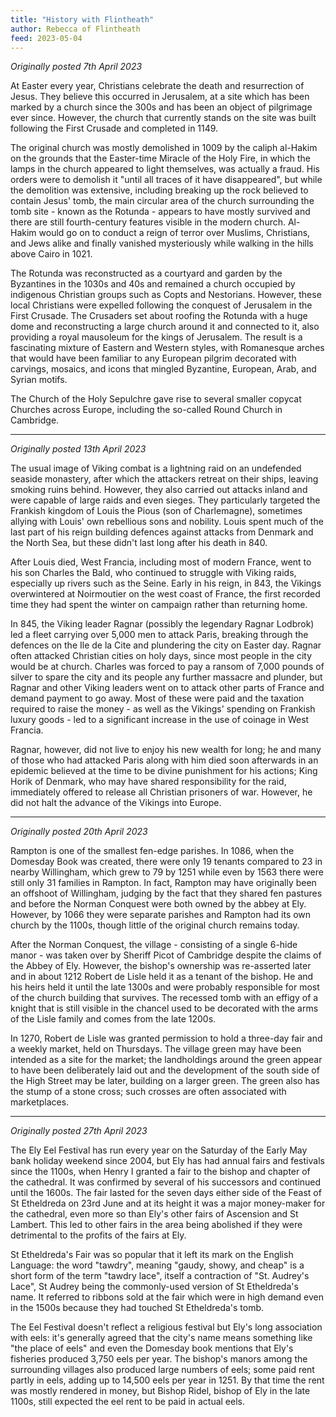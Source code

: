 ```yaml
---
title: "History with Flintheath"
author: Rebecca of Flintheath
feed: 2023-05-04
---
```


_Originally posted 7th April 2023_

At Easter every year, Christians celebrate the death and resurrection of Jesus. They believe this occurred in Jerusalem, at a site which has been marked by a church since the 300s and has been an object of pilgrimage ever since. However, the church that currently stands on the site was built following the First Crusade and completed in 1149.

The original church was mostly demolished in 1009 by the caliph al-Hakim on the grounds that the Easter-time Miracle of the Holy Fire, in which the lamps in the church appeared to light themselves, was actually a fraud. His orders were to demolish it "until all traces of it have disappeared", but while the demolition was extensive, including breaking up the rock believed to contain Jesus' tomb, the main circular area of the church surrounding the tomb site - known as the Rotunda - appears to have mostly survived and there are still fourth-century features visible in the modern church. Al-Hakim would go on to conduct a reign of terror over Muslims, Christians, and Jews alike and finally vanished mysteriously while walking in the hills above Cairo in 1021.

The Rotunda was reconstructed as a courtyard and garden by the Byzantines in the 1030s and 40s and remained a church occupied by indigenous Christian groups such as Copts and Nestorians. However, these local Christians were expelled following the conquest of Jerusalem in the First Crusade. The Crusaders set about roofing the Rotunda with a huge dome and reconstructing a large church around it and connected to it, also providing a royal mausoleum for the kings of Jerusalem. The result is a fascinating mixture of Eastern and Western styles, with Romanesque arches that would have been familiar to any European pilgrim decorated with carvings, mosaics, and icons that mingled Byzantine, European, Arab, and Syrian motifs.

The Church of the Holy Sepulchre gave rise to several smaller copycat Churches across Europe, including the so-called Round Church in Cambridge.

-----------------------------------

_Originally posted 13th April 2023_

The usual image of Viking combat is a lightning raid on an undefended seaside monastery, after which the attackers retreat on their ships, leaving smoking ruins behind. However, they also carried out attacks inland and were capable of large raids and even sieges. They particularly targeted the Frankish kingdom of Louis the Pious (son of Charlemagne), sometimes allying with Louis' own rebellious sons and nobility. Louis spent much of the last part of his reign building defences against attacks from Denmark and the North Sea, but these didn't last long after his death in 840.

After Louis died, West Francia, including most of modern France, went to his son Charles the Bald, who continued to struggle with Viking raids, especially up rivers such as the Seine. Early in his reign, in 843, the Vikings overwintered at Noirmoutier on the west coast of France, the first recorded time they had spent the winter on campaign rather than returning home.

In 845, the Viking leader Ragnar (possibly the legendary Ragnar Lodbrok) led a fleet carrying over 5,000 men to attack Paris, breaking through the defences on the Ile de la Cite and plundering the city on Easter day. Ragnar often attacked Christian cities on holy days, since most people in the city would be at church. Charles was forced to pay a ransom of 7,000 pounds of silver to spare the city and its people any further massacre and plunder, but Ragnar and other Viking leaders went on to attack other parts of France and demand payment to go away. Most of these were paid and the taxation required to raise the money - as well as the Vikings' spending on Frankish luxury goods - led to a significant increase in the use of coinage in West Francia.

Ragnar, however, did not live to enjoy his new wealth for long; he and many of those who had attacked Paris along with him died soon afterwards in an epidemic believed at the time to be divine punishment for his actions; King Horik of Denmark, who may have shared responsibility for the raid, immediately offered to release all Christian prisoners of war. However, he did not halt the advance of the Vikings into Europe.

-----------------------------------

_Originally posted 20th April 2023_

Rampton is one of the smallest fen-edge parishes. In 1086, when the Domesday Book was created, there were only 19 tenants compared to 23 in nearby Willingham, which grew to 79 by 1251 while even by 1563 there were still only 31 families in Rampton. In fact, Rampton may have originally been an offshoot of Willingham, judging by the fact that they shared fen pastures and before the Norman Conquest were both owned by the abbey at Ely. However, by 1066 they were separate parishes and Rampton had its own church by the 1100s, though little of the original church remains today.

After the Norman Conquest, the village - consisting of a single 6-hide manor - was taken over by Sheriff Picot of Cambridge despite the claims of the Abbey of Ely. However, the bishop's ownership was re-asserted later and in about 1212 Robert de Lisle held it as a tenant of the bishop. He and his heirs held it until the late 1300s and were probably responsible for most of the church building that survives. The recessed tomb with an effigy of a knight that is still visible in the chancel used to be decorated with the arms of the Lisle family and comes from the late 1200s.

In 1270, Robert de Lisle was granted permission to hold a three-day fair and a weekly market, held on Thursdays. The village green may have been intended as a site for the market; the landholdings around the green appear to have been deliberately laid out and the development of the south side of the High Street may be later, building on a larger green. The green also has the stump of a stone cross; such crosses are often associated with marketplaces.

-----------------------------------

_Originally posted 27th April 2023_

The Ely Eel Festival has run every year on the Saturday of the Early May bank holiday weekend since 2004, but Ely has had annual fairs and festivals since the 1100s, when Henry I granted a fair to the bishop and chapter of the cathedral. It was confirmed by several of his successors and continued until the 1600s. The fair lasted for the seven days either side of the Feast of St Etheldreda on 23rd June and at its height it was a major money-maker for the cathedral, even more so than Ely's other fairs of Ascension and St Lambert. This led to other fairs in the area being abolished if they were detrimental to the profits of the fairs at Ely.

St Etheldreda's Fair was so popular that it left its mark on the English Language: the word "tawdry", meaning "gaudy, showy, and cheap" is a short form of the term "tawdry lace", itself a contraction of "St. Audrey's Lace", St Audrey being the commonly-used version of St Etheldreda's name. It referred to ribbons sold at the fair which were in high demand even in the 1500s because they had touched St Etheldreda's tomb.

The Eel Festival doesn't reflect a religious festival but Ely's long association with eels: it's generally agreed that the city's name means something like "the place of eels" and even the Domesday book mentions that Ely's fisheries produced 3,750 eels per year. The bishop's manors among the surrounding villages also produced large numbers of eels; some paid rent partly in eels, adding up to 14,500 eels per year in 1251. By that time the rent was mostly rendered in money, but Bishop Ridel, bishop of Ely in the late 1100s, still expected the eel rent to be paid in actual eels.